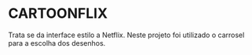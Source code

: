 # CARTOONFLIX
Trata se da interface estilo a Netflix. Neste projeto foi utilizado o carrosel para a escolha dos desenhos.
